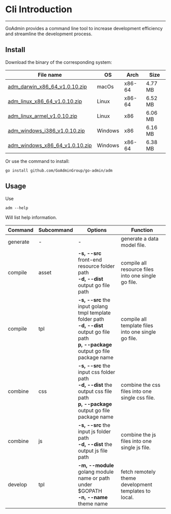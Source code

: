 # Cli Introduction
---

GoAdmin provides a command line tool to increase development efficiency and streamline the development process.

## Install


Download the binary of the corresponding system:

|  File name   | OS  | Arch  | Size  |
|  ----  | ----  | ----  |----  |
| [adm_darwin_x86_64_v1.0.10.zip](http://file.go-admin.cn/go_admin/cli/v1_0_10/adm_darwin_x86_64_v1.0.10.zip)  | macOs | x86-64 | 4.77 MB
| [adm_linux_x86_64_v1.0.10.zip](http://file.go-admin.cn/go_admin/cli/v1_0_10/adm_linux_x86_64_v1.0.10.zip)  | Linux | x86-64   | 6.52 MB
| [adm_linux_armel_v1.0.10.zip](http://file.go-admin.cn/go_admin/cli/v1_0_10/adm_linux_armel_v1.0.10.zip)  | Linux | x86   | 6.06 MB
| [adm_windows_i386_v1.0.10.zip](http://file.go-admin.cn/go_admin/cli/v1_0_10/adm_windows_i386_v1.0.10.zip)  | Windows | x86  |6.16 MB
| [adm_windows_x86_64_v1.0.10.zip](http://file.go-admin.cn/go_admin/cli/v1_0_10/adm_windows_x86_64_v1.0.10.zip)  | Windows | x86-64   |6.38 MB


Or use the command to install:

```
go install github.com/GoAdminGroup/go-admin/adm
```

## Usage

Use

```
adm --help
```

Will list help information.

|  Command  |  Subcommand   | Options  | Function  | 
|  ---- | ---- | ----  | ----  |
| generate  |  - | - | generate a data model file.
| compile  | asset| **-s, --src** front-end resource folder path<br>**-d, --dist** output go file path | compile all resource files into one single go file.
| compile  | tpl | **-s, --src** the input golang tmpl template folder path<br>**-d, --dist** output go file path<br>**p, --package** output go file package name | compile all template files into one single go file.
| combine  | css| **-s, --src** the input css folder path<br>**-d, --dist** the output css file path<br>**p, --package** output go file package name | combine the css files into one single css file.
| combine  | js | **-s, --src** the input js folder path<br>**-d, --dist** the output js file path | combine the js files into one single js file.
| develop  | tpl | **-m, --module** golang module name or path under $GOPATH<br>**-n, --name** theme name | fetch remotely theme development templates to local.
